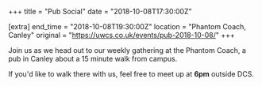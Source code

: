 +++
title = "Pub Social"
date = "2018-10-08T17:30:00Z"

[extra]
end_time = "2018-10-08T19:30:00Z"
location = "Phantom Coach, Canley"
original = "https://uwcs.co.uk/events/pub-2018-10-08/"
+++

Join us as we head out to our weekly gathering at the Phantom Coach, a pub in Canley about a 15 minute walk from campus.

If you'd like to walk there with us, feel free to meet up at **6pm** outside DCS.

